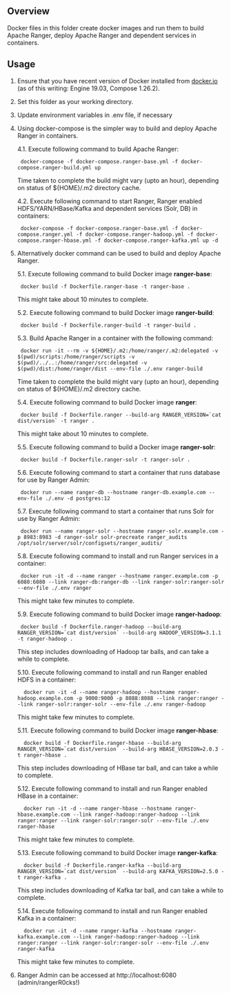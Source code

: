 <!---
Licensed to the Apache Software Foundation (ASF) under one
or more contributor license agreements.  See the NOTICE file
distributed with this work for additional information
regarding copyright ownership.  The ASF licenses this file
to you under the Apache License, Version 2.0 (the
"License"); you may not use this file except in compliance
with the License.  You may obtain a copy of the License at

  http://www.apache.org/licenses/LICENSE-2.0

Unless required by applicable law or agreed to in writing,
software distributed under the License is distributed on an
"AS IS" BASIS, WITHOUT WARRANTIES OR CONDITIONS OF ANY
KIND, either express or implied.  See the License for the
specific language governing permissions and limitations
under the License.
-->

## Overview

Docker files in this folder create docker images and run them to build Apache Ranger, deploy Apache Ranger and dependent services in containers.

## Usage

1. Ensure that you have recent version of Docker installed from [docker.io](http://www.docker.io) (as of this writing: Engine 19.03, Compose 1.26.2).

2. Set this folder as your working directory.

3. Update environment variables in .env file, if necessary

4. Using docker-compose is the simpler way to build and deploy Apache Ranger in containers.

   4.1. Execute following command to build Apache Ranger:

        docker-compose -f docker-compose.ranger-base.yml -f docker-compose.ranger-build.yml up

   Time taken to complete the build might vary (upto an hour), depending on status of ${HOME}/.m2 directory cache.

   4.2. Execute following command to start Ranger, Ranger enabled HDFS/YARN/HBase/Kafka and dependent services (Solr, DB) in containers:

        docker-compose -f docker-compose.ranger-base.yml -f docker-compose.ranger.yml -f docker-compose.ranger-hadoop.yml -f docker-compose.ranger-hbase.yml -f docker-compose.ranger-kafka.yml up -d

5. Alternatively docker command can be used to build and deploy Apache Ranger.

   5.1. Execute following command to build Docker image **ranger-base**:

        docker build -f Dockerfile.ranger-base -t ranger-base .

   This might take about 10 minutes to complete.

   5.2. Execute following command to build Docker image **ranger-build**:

        docker build -f Dockerfile.ranger-build -t ranger-build .

   5.3. Build Apache Ranger in a container with the following command:

        docker run -it --rm -v ${HOME}/.m2:/home/ranger/.m2:delegated -v $(pwd)/scripts:/home/ranger/scripts -v $(pwd)/../..:/home/ranger/src:delegated -v $(pwd)/dist:/home/ranger/dist --env-file ./.env ranger-build

   Time taken to complete the build might vary (upto an hour), depending on status of ${HOME}/.m2 directory cache.

   5.4. Execute following command to build Docker image **ranger**:

        docker build -f Dockerfile.ranger --build-arg RANGER_VERSION=`cat dist/version` -t ranger .

   This might take about 10 minutes to complete.

   5.5. Execute following command to build a Docker image **ranger-solr**:

        docker build -f Dockerfile.ranger-solr -t ranger-solr .

   5.6. Execute following command to start a container that runs database for use by Ranger Admin:

        docker run --name ranger-db --hostname ranger-db.example.com --env-file ./.env -d postgres:12

   5.7. Execute following command to start a container that runs Solr for use by Ranger Admin:

        docker run --name ranger-solr --hostname ranger-solr.example.com -p 8983:8983 -d ranger-solr solr-precreate ranger_audits /opt/solr/server/solr/configsets/ranger_audits/

   5.8. Execute following command to install and run Ranger services in a container:

        docker run -it -d --name ranger --hostname ranger.example.com -p 6080:6080 --link ranger-db:ranger-db --link ranger-solr:ranger-solr --env-file ./.env ranger

   This might take few minutes to complete.

   5.9. Execute following command to build Docker image **ranger-hadoop**:

        docker build -f Dockerfile.ranger-hadoop --build-arg RANGER_VERSION=`cat dist/version` --build-arg HADOOP_VERSION=3.1.1 -t ranger-hadoop .

   This step includes downloading of Hadoop tar balls, and can take a while to complete.

   5.10. Execute following command to install and run Ranger enabled HDFS in a container:

         docker run -it -d --name ranger-hadoop --hostname ranger-hadoop.example.com -p 9000:9000 -p 8088:8088 --link ranger:ranger --link ranger-solr:ranger-solr --env-file ./.env ranger-hadoop

   This might take few minutes to complete.

   5.11. Execute following command to build Docker image **ranger-hbase**:

         docker build -f Dockerfile.ranger-hbase --build-arg RANGER_VERSION=`cat dist/version` --build-arg HBASE_VERSION=2.0.3 -t ranger-hbase .

   This step includes downloading of HBase tar ball, and can take a while to complete.

   5.12. Execute following command to install and run Ranger enabled HBase in a container:

         docker run -it -d --name ranger-hbase --hostname ranger-hbase.example.com --link ranger-hadoop:ranger-hadoop --link ranger:ranger --link ranger-solr:ranger-solr --env-file ./.env ranger-hbase

   This might take few minutes to complete.

   5.13. Execute following command to build Docker image **ranger-kafka**:

         docker build -f Dockerfile.ranger-kafka --build-arg RANGER_VERSION=`cat dist/version` --build-arg KAFKA_VERSION=2.5.0 -t ranger-kafka .

   This step includes downloading of Kafka tar ball, and can take a while to complete.

   5.14. Execute following command to install and run Ranger enabled Kafka in a container:

         docker run -it -d --name ranger-kafka --hostname ranger-kafka.example.com --link ranger-hadoop:ranger-hadoop --link ranger:ranger --link ranger-solr:ranger-solr --env-file ./.env ranger-kafka

   This might take few minutes to complete.

6. Ranger Admin can be accessed at http://localhost:6080 (admin/rangerR0cks!)
